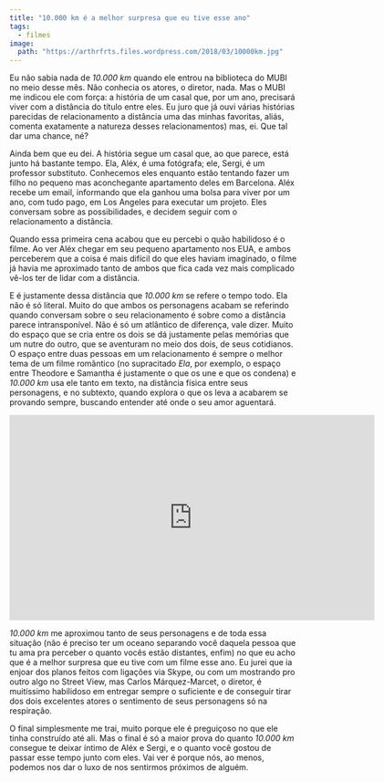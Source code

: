 ```yaml
---
title: "10.000 km é a melhor surpresa que eu tive esse ano"
tags:
  - filmes
image:
  path: "https://arthrfrts.files.wordpress.com/2018/03/10000km.jpg"
---
```


Eu não sabia nada de _10.000 km_ quando ele entrou na biblioteca do MUBI no meio desse mês. Não conhecia os atores, o diretor, nada. Mas o MUBI me indicou ele com força: a história de um casal que, por um ano, precisará viver com a distância do título entre eles. Eu juro que já ouvi várias histórias parecidas de relacionamento a distância uma das minhas favoritas, aliás, comenta exatamente a natureza desses relacionamentos) mas, ei. Que tal dar uma chance, né?

Ainda bem que eu dei. A história segue um casal que, ao que parece, está junto há bastante tempo. Ela, Aléx, é uma fotógrafa; ele, Sergi, é um professor substituto. Conhecemos eles enquanto estão tentando fazer um filho no pequeno mas aconchegante apartamento deles em Barcelona. Aléx recebe um email, informando que ela ganhou uma bolsa para viver por um ano, com tudo pago, em Los Angeles para executar um projeto. Eles conversam sobre as possibilidades, e decidem seguir com o relacionamento a distância.

Quando essa primeira cena acabou que eu percebi o quão habilidoso é o filme. Ao ver Aléx chegar em seu pequeno apartamento nos EUA, e ambos perceberem que a coisa é mais difícil do que eles haviam imaginado, o filme já havia me aproximado tanto de ambos que fica cada vez mais complicado vê-los ter de lidar com a distância.

E é justamente dessa distância que _10.000 km_ se refere o tempo todo. Ela não é só literal. Muito do que ambos os personagens acabam se referindo quando conversam sobre o seu relacionamento é sobre como a distância parece intransponível. Não é só um atlântico de diferença, vale dizer. Muito do espaço que se cria entre os dois se dá justamente pelas memórias que um nutre do outro, que se aventuram no meio dos dois, de seus cotidianos. O espaço entre duas pessoas em um relacionamento é sempre o melhor tema de um filme romântico (no supracitado _Ela_, por exemplo, o espaço entre Theodore e Samantha é justamente o que os une e que os condena) e _10.000 km_ usa ele tanto em texto, na distância física entre seus personagens, e no subtexto, quando explora o que os leva a acabarem se provando sempre, buscando entender até onde o seu amor aguentará.

<iframe width="640" height="360" src="https://www.youtube.com/embed/3WnwozVTPc4" frameborder="0" allow="autoplay; encrypted-media" allowfullscreen></iframe>

_10.000 km_ me aproximou tanto de seus personagens e de toda essa situação (não é preciso ter um oceano separando você daquela pessoa que tu ama pra perceber o quanto vocês estão distantes, enfim) no que eu acho que é a melhor surpresa que eu tive com um filme esse ano. Eu jurei que ia enjoar dos planos feitos com ligações via Skype, ou com um mostrando pro outro algo no Street View, mas Carlos Márquez-Marcet, o diretor, é muitíssimo habilidoso em entregar sempre o suficiente e de conseguir tirar dos dois excelentes atores o sentimento de seus personagens só na respiração.

O final simplesmente me trai, muito porque ele é preguiçoso no que ele tinha construído até ali. Mas o final é só a maior prova do quanto _10.000 km_ consegue te deixar íntimo de Aléx e Sergi, e o quanto você gostou de passar esse tempo junto com eles. Vai ver é porque nós, ao menos, podemos nos dar o luxo de nos sentirmos próximos de alguém.
